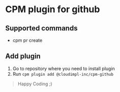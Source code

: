 # CPM plugin for github

## Supported commands
- cpm pr create

## Add plugin
1. Go to repository where you need to install plugin
2. Run `cpm plugin add @cloudimpl-inc/cpm-github`

>Happy Coding ;)